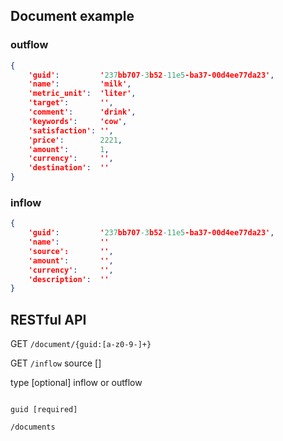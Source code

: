 
Document example
----------------

### outflow ###

```json
{
    'guid':         '237bb707-3b52-11e5-ba37-00d4ee77da23',
    'name':         'milk',
    'metric_unit':  'liter',
    'target':       '',
    'comment':      'drink',
    'keywords':     'cow',
    'satisfaction': '',
    'price':        2221,
    'amount':       1,
    'currency':     '',
    'destination':  ''
}
```

### inflow ###

```json
{
    'guid':         '237bb707-3b52-11e5-ba37-00d4ee77da23',
    'name':         ''
    'source':       '',
    'amount':       '',
    'currency':     '',
    'description':  ''
}
```

RESTful API
-----------

GET
`/document/{guid:[a-z0-9-]+}`

GET
`/inflow`
source []


type   [optional] inflow or outflow
```

guid [required]

/documents


```
